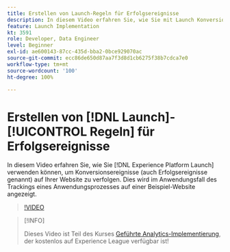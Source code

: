 ```yaml
---
title: Erstellen von Launch-Regeln für Erfolgsereignisse
description: In diesem Video erfahren Sie, wie Sie mit Launch Konversionsereignisse (auch Erfolgsereignisse genannt) auf Ihrer Website verfolgen können. Dies wird im Anwendungsfall des Trackings eines Anwendungsprozesses auf einer Beispiel-Website angezeigt.
feature: Launch Implementation
kt: 3591
role: Developer, Data Engineer
level: Beginner
exl-id: ae600143-87cc-435d-bba2-0bce929070ac
source-git-commit: ecc86de650d87aa7f3d8d1cb6275f38b7cdca7e0
workflow-type: tm+mt
source-wordcount: '100'
ht-degree: 100%

---
```


# Erstellen von [!DNL Launch]-[!UICONTROL Regeln] für Erfolgsereignisse

In diesem Video erfahren Sie, wie Sie [!DNL Experience Platform Launch] verwenden können, um Konversionsereignisse (auch Erfolgsereignisse genannt) auf Ihrer Website zu verfolgen. Dies wird im Anwendungsfall des Trackings eines Anwendungsprozesses auf einer Beispiel-Website angezeigt.

>[!VIDEO](https://video.tv.adobe.com/v/28778/?quality=12&learn=on)

>[!INFO]
>
> Dieses Video ist Teil des Kurses [Geführte Analytics-Implementierung](https://experienceleague.adobe.com/?recommended=Analytics-D-1-2019.1&amp;lang=de), der kostenlos auf Experience League verfügbar ist!